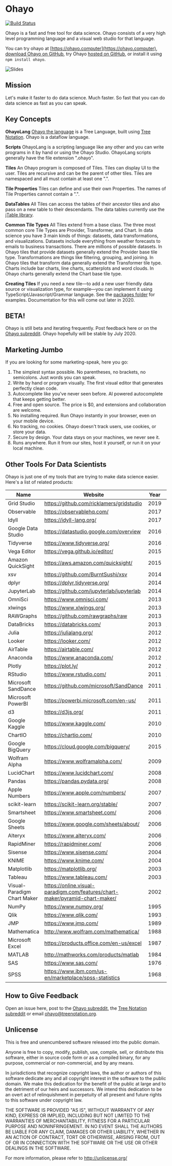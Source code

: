 # Ohayo

[![Build Status](https://travis-ci.org/treenotation/ohayo.svg?branch=master)](https://travis-ci.org/treenotation/ohayo)

Ohayo is a fast and free tool for data science. Ohayo consists of a very high level programming language and a visual web studio for that language.

You can try ohayo at [https://ohayo.computer](https://ohayo.computer), [download Ohayo on GitHub](https://github.com/treenotation/ohayo), try Ohayo [hosted on GitHub](https://treenotation.github.io/ohayo/), or install it using `npm install ohayo`.

![Slides](slides.gif)

## Mission

Let's make it faster to do data science. Much faster. So fast that you can do data science as fast as you can speak.

## Key Concepts

**OhayoLang** [Ohayo the language](https://github.com/treenotation/ohayo/tree/master/ohayo) is a Tree Language, built using [Tree Notation](https://treenotation.org/). Ohayo is a dataflow language.

**Scripts** OhayoLang is a scripting language like any other and you can write programs in it by hand or using the Ohayo Studio. OhayoLang scripts generally have the file extension ".ohayo".

**Tiles** An Ohayo program is composed of Tiles. Tiles can display UI to the user. Tiles are recursive and can be the parent of other tiles. Tiles are namespaced and all must contain at least one ".".

**Tile Properties** Tiles can define and use their own Properties. The names of Tile Properties cannot contain a ".".

**DataTables** All Tiles can access the tables of their ancestor tiles and also pass on a new table to their descendants. The data tables currently use the [jTable library](https://github.com/treenotation/jtree/tree/master/jtable).

**Common Tile Types** All Tiles extend from a base class. The three most common core Tile Types are Provider, Transformer, and Chart. In data science you have 3 main kinds of things: datasets, data transformations, and visualizations. Datasets include everything from weather forecasts to emails to business transactions. There are millions of possible datasets. In Ohayo tiles that provide datasets generally extend the Provider base tile type. Transformations are things like filtering, grouping, and joining. In Ohayo tiles that transform data generally extend the Transformer tile type. Charts include bar charts, line charts, scatterplots and word clouds. In Ohayo charts generally extend the Chart base tile type.

**Creating Tiles** If you need a new tile—to add a new user friendly data source or visualization type, for example—you can implement it using TypeScript/Javascript/Grammar language. See the [packages folder](https://github.com/treenotation/ohayo/tree/master/ohayo/packages) for examples. Documentation for this will come out later in 2020.

## BETA!

Ohayo is still beta and iterating frequently. Post feedback here or on the [Ohayo subreddit](https://www.reddit.com/r/ohayocomputer). Ohayo hopefully will be stable by July 2020.

## Marketing Jumbo

If you are looking for some marketing-speak, here you go:

1. The simplest syntax possible. No parentheses, no brackets, no semicolons. Just words you can speak.
2. Write by hand or program visually. The first visual editor that generates perfectly clean code.
3. Autocomplete like you've never seen before. AI powered autocomplete that keeps getting better.
4. Free and open source. The price is $0, and extensions and collaboration are welcome.
5. No installing required. Run Ohayo instantly in your browser, even on your mobile device.
6. No tracking, no cookies. Ohayo doesn't track users, use cookies, or store your data.
7. Secure by design. Your data stays on your machines, we never see it.
8. Runs anywhere. Run it from our sites, host it yourself, or run it on your local machine.

## Other Tools For Data Scientists

Ohayo is just one of my tools that are trying to make data science easier. Here's a list of related products:

|Name|Website|Year|WikipediaPage|
|-|-|-|-|
|Grid Studio|https://github.com/ricklamers/gridstudio|2019||
|Observable|https://observablehq.com/|2017||
|Idyll|https://idyll-lang.org/|2017||
|Google Data Studio|https://datastudio.google.com/overview|2016|https://de.wikipedia.org/wiki/Google_Data_Studio|
|Tidyverse|https://www.tidyverse.org/|2016|https://en.wikipedia.org/wiki/Tidyverse|
|Vega Editor|https://vega.github.io/editor/|2015||
|Amazon QuickSight|https://aws.amazon.com/quicksight/|2015||
|xsv|https://github.com/BurntSushi/xsv|2014||
|dplyr|https://dplyr.tidyverse.org/|2014||
|JupyterLab|https://github.com/jupyterlab/jupyterlab|2014|https://en.wikipedia.org/wiki/Project_Jupyter|
|OmniSci|https://www.omnisci.com/|2013|https://en.wikipedia.org/wiki/OmniSci|
|xlwings|https://www.xlwings.org/|2013||
|RAWGraphs|https://github.com/rawgraphs/raw|2013||
|DataBricks|https://databricks.com/|2013|https://en.wikipedia.org/wiki/Databricks|
|Julia|https://julialang.org/|2012|https://en.wikipedia.org/wiki/Julia_(programming_language)|
|Looker|https://looker.com/|2012|https://en.wikipedia.org/wiki/Looker_(company)|
|AirTable|https://airtable.com/|2012|https://en.wikipedia.org/wiki/Airtable|
|Anaconda|https://www.anaconda.com/|2012|https://en.wikipedia.org/wiki/Anaconda_(Python_distribution)|
|Plotly|https://plot.ly/|2012|https://en.wikipedia.org/wiki/Plotly|
|RStudio|https://www.rstudio.com/|2011|https://en.wikipedia.org/wiki/RStudio|
|Microsoft SandDance|https://github.com/microsoft/SandDance|2011|https://en.wikipedia.org/wiki/Microsoft_Garage|
|Microsoft PowerBI|https://powerbi.microsoft.com/en-us/|2011|https://en.wikipedia.org/wiki/Power_BI|
|d3|https://d3js.org/|2011|https://en.wikipedia.org/wiki/D3.js|
|Google Kaggle|https://www.kaggle.com/|2010|https://en.wikipedia.org/wiki/Kaggle|
|ChartIO|https://chartio.com/|2010||
|Google BigQuery|https://cloud.google.com/bigquery/|2015|https://en.wikipedia.org/wiki/BigQuery|
|Wolfram Alpha|https://www.wolframalpha.com/|2009|https://en.wikipedia.org/wiki/Wolfram_Alpha|
|LucidChart|https://www.lucidchart.com/|2008|https://en.wikipedia.org/wiki/Lucidchart|
|Pandas|https://pandas.pydata.org/|2008|https://en.wikipedia.org/wiki/Pandas_(software)
|Apple Numbers|https://www.apple.com/numbers/|2007|https://en.wikipedia.org/wiki/Numbers_(spreadsheet)|
|scikit-learn|https://scikit-learn.org/stable/|2007|https://en.wikipedia.org/wiki/Scikit-learn|
|Smartsheet|https://www.smartsheet.com/|2006|https://en.wikipedia.org/wiki/Smartsheet|
|Google Sheets|https://www.google.com/sheets/about/|2006|https://en.wikipedia.org/wiki/Google_Sheets|
|Alteryx|https://www.alteryx.com/|2006|https://en.wikipedia.org/wiki/Alteryx|
|RapidMiner|https://rapidminer.com/|2006|https://en.wikipedia.org/wiki/RapidMiner|
|Sisense|https://www.sisense.com/|2004|https://en.wikipedia.org/wiki/Sisense|
|KNIME|https://www.knime.com/|2004|https://www.knime.com/|
|Matplotlib|https://matplotlib.org/|2003|https://en.wikipedia.org/wiki/Matplotlib|
|Tableau|https://www.tableau.com/|2003|https://en.wikipedia.org/wiki/Tableau_Software|
|Visual-Paradigm Chart Maker|https://online.visual-paradigm.com/features/chart-maker/pyramid-chart-maker/|2002|https://en.wikipedia.org/wiki/Visual_Paradigm|
|NumPy|https://www.numpy.org/|1995||https://en.wikipedia.org/wiki/NumPy|
|Qlik|https://www.qlik.com/|1993|https://en.wikipedia.org/wiki/Qlik|
|JMP|https://www.jmp.com/|1989|https://en.wikipedia.org/wiki/JMP_(statistical_software)|
|Mathematica|http://www.wolfram.com/mathematica/|1988|https://en.wikipedia.org/wiki/Wolfram_Mathematica|
|Microsoft Excel|https://products.office.com/en-us/excel|1987|https://en.wikipedia.org/wiki/Microsoft_Excel|
|MATLAB|http://mathworks.com/products/matlab|1984|https://en.wikipedia.org/wiki/MATLAB|
|SAS|https://www.sas.com/|1976|https://en.wikipedia.org/wiki/SAS_language|
|SPSS|https://www.ibm.com/us-en/marketplace/spss-statistics|1968|https://en.wikipedia.org/wiki/SPSS|

## How to Give Feedback

Open an issue here, post to the [Ohayo subreddit](https://www.reddit.com/r/ohayocomputer), the [Tree Notation subreddit](https://www.reddit.com/r/treenotation/) or email ohayo@treenotation.org.

## Unlicense

This is free and unencumbered software released into the public domain.

Anyone is free to copy, modify, publish, use, compile, sell, or
distribute this software, either in source code form or as a compiled
binary, for any purpose, commercial or non-commercial, and by any
means.

In jurisdictions that recognize copyright laws, the author or authors
of this software dedicate any and all copyright interest in the
software to the public domain. We make this dedication for the benefit
of the public at large and to the detriment of our heirs and
successors. We intend this dedication to be an overt act of
relinquishment in perpetuity of all present and future rights to this
software under copyright law.

THE SOFTWARE IS PROVIDED "AS IS", WITHOUT WARRANTY OF ANY KIND,
EXPRESS OR IMPLIED, INCLUDING BUT NOT LIMITED TO THE WARRANTIES OF
MERCHANTABILITY, FITNESS FOR A PARTICULAR PURPOSE AND NONINFRINGEMENT.
IN NO EVENT SHALL THE AUTHORS BE LIABLE FOR ANY CLAIM, DAMAGES OR
OTHER LIABILITY, WHETHER IN AN ACTION OF CONTRACT, TORT OR OTHERWISE,
ARISING FROM, OUT OF OR IN CONNECTION WITH THE SOFTWARE OR THE USE OR
OTHER DEALINGS IN THE SOFTWARE.

For more information, please refer to <http://unlicense.org/>
